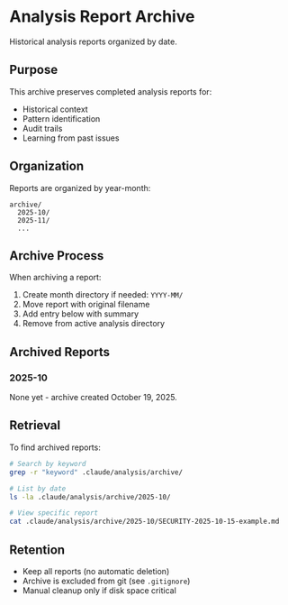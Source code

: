 # Analysis Report Archive

Historical analysis reports organized by date.

## Purpose

This archive preserves completed analysis reports for:
- Historical context
- Pattern identification
- Audit trails
- Learning from past issues

## Organization

Reports are organized by year-month:
```
archive/
  2025-10/
  2025-11/
  ...
```

## Archive Process

When archiving a report:
1. Create month directory if needed: `YYYY-MM/`
2. Move report with original filename
3. Add entry below with summary
4. Remove from active analysis directory

## Archived Reports

### 2025-10

None yet - archive created October 19, 2025.

## Retrieval

To find archived reports:
```bash
# Search by keyword
grep -r "keyword" .claude/analysis/archive/

# List by date
ls -la .claude/analysis/archive/2025-10/

# View specific report
cat .claude/analysis/archive/2025-10/SECURITY-2025-10-15-example.md
```

## Retention

- Keep all reports (no automatic deletion)
- Archive is excluded from git (see `.gitignore`)
- Manual cleanup only if disk space critical
